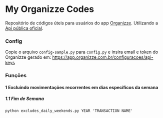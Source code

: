 # My Organizze Codes

Repositório de códigos úteis para usuários do app [Organizze](https://organizze.com.br).
Utilizando a [Api pública oficial](https://github.com/organizze/api-doc).

### Config
Copie o arquivo `config-sample.py` para `config.py` e insira email e token do Organizze gerado em: https://app.organizze.com.br/configuracoes/api-keys

### Funções
#### 1 Excluíndo movimentações recorrentes em dias específicos da semana
##### 1.1 Fim de Semana

`python excludes_daily_weekends.py YEAR 'TRANSACTION NAME'`

